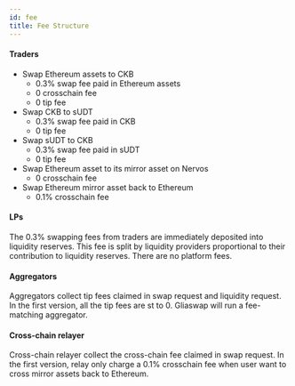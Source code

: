 ```yaml
---
id: fee
title: Fee Structure
---
```


#### Traders

* Swap Ethereum assets to CKB 
  * 0.3% swap fee paid in Ethereum assets
  * 0 crosschain fee
  * 0 tip fee 
* Swap CKB to sUDT
  * 0.3% swap fee paid in CKB
  * 0 tip fee
* Swap sUDT to CKB
  * 0.3% swap fee paid in sUDT
  * 0 tip fee
* Swap Ethereum asset to its mirror asset on Nervos
  * 0 crosschain fee
* Swap Ethereum mirror asset back to Ethereum
  * 0.1% crosschain fee

#### LPs

The 0.3% swapping fees from traders are immediately deposited into liquidity reserves. This fee is split by liquidity providers proportional to their contribution to liquidity reserves. There are no platform fees.

#### Aggregators

Aggregators collect tip fees claimed in swap request and liquidity request. In the first version, all the tip fees are st to 0. Gliaswap will run a fee-matching aggregator.

#### Cross-chain relayer

Cross-chain relayer collect the cross-chain fee claimed in swap request. In the first version, relay only charge a 0.1% crosschain fee when user want to cross mirror assets back to Ethereum.
